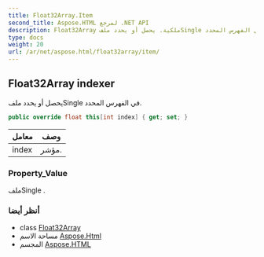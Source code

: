```yaml
---
title: Float32Array.Item
second_title: Aspose.HTML لمرجع .NET API
description: Float32Array ملكية. يحصل أو يحدد ملفSingle في الفهرس المحدد.
type: docs
weight: 20
url: /ar/net/aspose.html/float32array/item/
---
```

## Float32Array indexer

يحصل أو يحدد ملفSingle في الفهرس المحدد.

```csharp
public override float this[int index] { get; set; }
```

| معامل | وصف |
| --- | --- |
| index | مؤشر. |

### Property_Value

ملفSingle .

### أنظر أيضا

* class [Float32Array](../)
* مساحة الاسم [Aspose.Html](../../float32array/)
* المجسم [Aspose.HTML](../../../)


